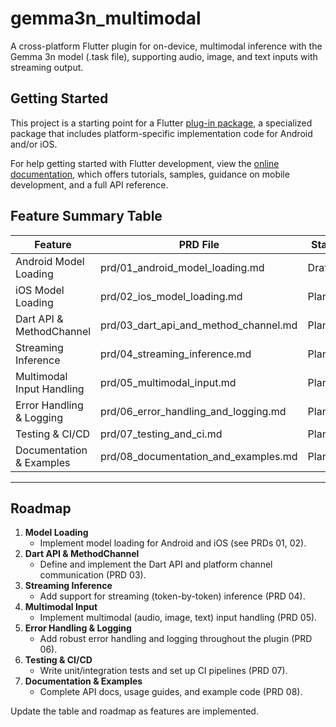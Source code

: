 # gemma3n_multimodal

A cross-platform Flutter plugin for on-device, multimodal inference with the Gemma 3n model (.task file), supporting audio, image, and text inputs with streaming output.

## Getting Started

This project is a starting point for a Flutter
[plug-in package](https://flutter.dev/to/develop-plugins),
a specialized package that includes platform-specific implementation code for
Android and/or iOS.

For help getting started with Flutter development, view the
[online documentation](https://docs.flutter.dev), which offers tutorials,
samples, guidance on mobile development, and a full API reference.

## Feature Summary Table

| Feature                        | PRD File                                 | Status    |
|--------------------------------|------------------------------------------|-----------|
| Android Model Loading          | prd/01_android_model_loading.md           | Draft     |
| iOS Model Loading              | prd/02_ios_model_loading.md               | Planned   |
| Dart API & MethodChannel       | prd/03_dart_api_and_method_channel.md     | Planned   |
| Streaming Inference            | prd/04_streaming_inference.md             | Planned   |
| Multimodal Input Handling      | prd/05_multimodal_input.md                | Planned   |
| Error Handling & Logging       | prd/06_error_handling_and_logging.md      | Planned   |
| Testing & CI/CD                | prd/07_testing_and_ci.md                  | Planned   |
| Documentation & Examples       | prd/08_documentation_and_examples.md      | Planned   |

---

## Roadmap

1. **Model Loading**
   - Implement model loading for Android and iOS (see PRDs 01, 02).
2. **Dart API & MethodChannel**
   - Define and implement the Dart API and platform channel communication (PRD 03).
3. **Streaming Inference**
   - Add support for streaming (token-by-token) inference (PRD 04).
4. **Multimodal Input**
   - Implement multimodal (audio, image, text) input handling (PRD 05).
5. **Error Handling & Logging**
   - Add robust error handling and logging throughout the plugin (PRD 06).
6. **Testing & CI/CD**
   - Write unit/integration tests and set up CI pipelines (PRD 07).
7. **Documentation & Examples**
   - Complete API docs, usage guides, and example code (PRD 08).

Update the table and roadmap as features are implemented.

